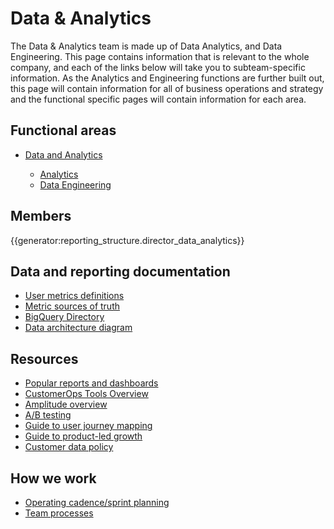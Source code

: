 # Data & Analytics

The Data & Analytics team is made up of Data Analytics, and Data Engineering. This page contains information that is relevant to the whole company, and each of the links below will take you to subteam-specific information. As the Analytics and Engineering functions are further built out, this page will contain information for all of business operations and strategy and the functional specific pages will contain information for each area.

## Functional areas

- [Data and Analytics](../../departments/bizops/data-analytics.md)

  - [Analytics](analytics/index.md)
  - [Data Engineering](data-engineering/index.md)

## Members

{{generator:reporting_structure.director_data_analytics}}

## Data and reporting documentation

- [User metrics definitions](process/user_definitions.md)
- [Metric sources of truth](analytics/sources-of-truth.md)
- [BigQuery Directory](https://docs.google.com/spreadsheets/d/1q5vP5_Ut1OqG6DNK4NVUc01mL2TLXG_uQYf2Lek1BT4/edit#gid=0)
- [Data architecture diagram](https://miro.com/app/board/uXjVO8CCnZU=/)

## Resources

- [Popular reports and dashboards](data-analytics.md#notable-reports)
- [CustomerOps Tools Overview](tools/customer_ops_tools.md)
- [Amplitude overview](tools/amplitude.md)
- [A/B testing](process/ab-testing.md)
- [Guide to user journey mapping](../../departments/engineering/product/process/user_research/user_journey_maps.md)
- [Guide to product-led growth](process/product_led_growth.md)
- [Customer data policy](process/customer_data_policy.md)

## How we work

- [Operating cadence/sprint planning](process/operating_cadence.md)
- [Team processes](process/index.md)
